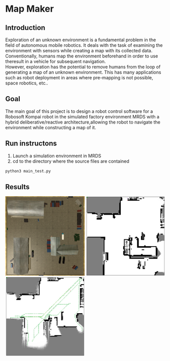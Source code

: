 # Map Maker

## Introduction

Exploration of an unknown environment is a fundamental problem in the field of 
autonomous mobile robotics. It deals with the task of examining the environment with 
sensors while creating a map with its collected data. Conventionally, humans map the 
environment beforehand in order to use theresult in a vehicle for subsequent navigation.  
However, exploration has the potential to remove humans from the loop of generating a 
map of an unknown environment. This has many applications such as robot deployment in 
areas where pre-mapping is not possible, space robotics, etc..

## Goal

The main goal of this project is to design a robot control software for a Robosoft 
Kompai robot in the simulated factory environment MRDS with a hybrid deliberative/reactive 
architecture,allowing the robot to navigate the environment while constructing a map of it.

## Run instructons

1. Launch a simulation environment in MRDS
2. cd to the directory where the source files are contained

```bash
python3 main_test.py
```

## Results

<img src="./mrds_factory.png" width="250" height="250"> <img src="./map.png" width="250" height="250"> <img src="./paths.png" width="250" height="250">
